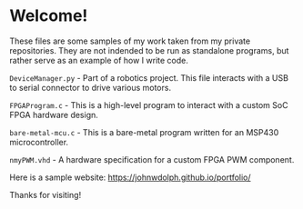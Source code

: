 # Welcome!

These files are some samples of my work taken from my private repositories. They are not indended to be run as standalone programs, but rather serve as an example of how I write code.

`DeviceManager.py` - Part of a robotics project. This file interacts with a USB to serial connector to drive various motors.

`FPGAProgram.c` - This is a high-level program to interact with a custom SoC FPGA hardware design.

`bare-metal-mcu.c` - This is a bare-metal program written for an MSP430 microcontroller.

`nmyPWM.vhd` - A hardware specification for a custom FPGA PWM component.

Here is a sample website:
  https://johnwdolph.github.io/portfolio/

Thanks for visiting!
